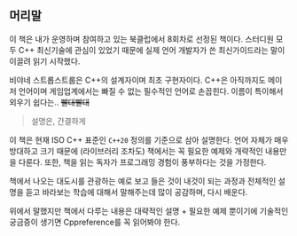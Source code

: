 ## 머리말

이 책은 내가 운영하며 참여하고 있는 북클럽에서 8회차로 선정된 책이다. 스터디원 모두 C++ 최신기술에 관심이 있었기 때문에 실제 언어 개발자가 쓴 최신가이드라는 말이 이끌려 읽기 시작했다.

비야네 스트롭스트룹은 C++의 설계자이며 최초 구현자이다. C++은 아직까지도 메이저 언어이며 게임업계에서는 빠질 수 없는 필수적인 언어로 손꼽힌다. 이름이 특이해서 외우기 쉽다는.. ~~빨대빨대~~

> 설명은, 간결하게  

이 책은 현재 ISO C++ 표준인 `C++20` 정의를 기준으로 삼아 설명한다. 언어 자체가 매우 방대하고 크기 때문에 (라이브러리 조차도) 책에서는 꼭 필요한 예제와 개략적인 내용만을 다룬다. 또한, 책을 읽는 독자가 프로그래밍 경험이 풍부하다는 것을 가정한다.

책에서 나오는 대도시를 관광하는 예로 보고 들은 것이 내것이 되는 과정과 전체적인 설명을 듣고 바라보는 학습에 대해서 말해주는데 많이 공감하며, 다시 배운다.

위에서 말했지만 책에서 다루는 내용은 대략적인 설명 + 필요한 예제 뿐이기에 기술적인 궁금증이 생기면 Cppreference를 꼭 읽어봐야 한다.
